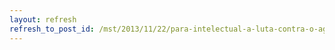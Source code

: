 ```yaml
---
layout: refresh
refresh_to_post_id: /mst/2013/11/22/para-intelectual-a-luta-contra-o-agronegcio-tem-que-ser-internacional
---
```

